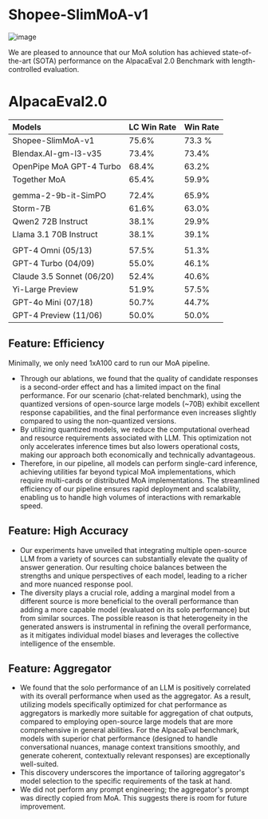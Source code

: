 # Shopee-SlimMoA-v1

![image](https://github.com/user-attachments/assets/794a6dbf-49a7-47ca-b77f-8c1e7b7361a9)


We are pleased to announce that our MoA solution has achieved state-of-the-art (SOTA) performance on the AlpacaEval 2.0 Benchmark with length-controlled evaluation.

# AlpacaEval2.0

| Models                    | **LC Win Rate** | **Win Rate** |
| :------------------------ | --------------- | ------------ |
| Shopee-SlimMoA-v1         | 75.6%           | 73.3 %       |
| Blendax.AI-gm-l3-v35      | 73.4%           | 73.4%        |
| OpenPipe MoA GPT-4 Turbo  | 68.4%           | 63.2%        |
| Together MoA              | 65.4%           | 59.9%        |
|                           |                 |              |
| gemma-2-9b-it-SimPO       | 72.4%           | 65.9%        |
| Storm-7B                  | 61.6%           | 63.0%        |
| Qwen2 72B Instruct        | 38.1%           | 29.9%        |
| Llama 3.1 70B Instruct    | 38.1%           | 39.1%        |
|                           |                 |              |
| GPT-4 Omni (05/13)        | 57.5%           | 51.3%        |
| GPT-4 Turbo (04/09)       | 55.0%           | 46.1%        |
| Claude 3.5 Sonnet (06/20) | 52.4%           | 40.6%        |
| Yi-Large Preview          | 51.9%           | 57.5%        |
| GPT-4o Mini (07/18)       | 50.7%           | 44.7%        |
| GPT-4 Preview (11/06)     | 50.0%           | 50.0%        |



## Feature: Efficiency

Minimally, we only need 1xA100 card to run our MoA pipeline.

- Through our ablations, we found that the quality of candidate responses is a second-order effect and has a limited impact on the final performance. For our scenario (chat-related benchmark), using the quantized versions of open-source large models (~70B) exhibit excellent response capabilities, and the final performance even increases slightly compared to using the non-quantized versions.
- By utilizing quantized models, we reduce the computational overhead and resource requirements associated with LLM. This optimization not only accelerates inference times but also lowers operational costs, making our approach both economically and technically advantageous.
- Therefore, in our pipeline, all models can perform single-card inference, achieving utilities far beyond typical MoA implementations, which require multi-cards or distributed MoA implementations. The streamlined efficiency of our pipeline ensures rapid deployment and scalability, enabling us to handle high volumes of interactions with remarkable speed.

## Feature: **High Accuracy**

- Our experiments have unveiled that integrating multiple open-source LLM from a variety of sources can substantially elevate the quality of answer generation. Our resulting choice balances between the strengths and unique perspectives of each model, leading to a richer and more nuanced response pool.
- The diversity plays a crucial role, adding a marginal model from a different source is more beneficial to the overall performance than adding a more capable model (evaluated on its solo performance) but from similar sources. The possible reason is that heterogeneity in the generated answers is instrumental in refining the overall performance, as it mitigates individual model biases and leverages the collective intelligence of the ensemble.

## Feature: **Aggregator**

- We found that the solo performance of an LLM is positively correlated with its overall performance when used as the aggregator. As a result, utilizing models specifically optimized for chat performance as aggregators is markedly more suitable for aggregation of chat outputs, compared to employing open-source large models that are more comprehensive in general abilities. For the AlpacaEval benchmark, models with superior chat performance (designed to handle conversational nuances, manage context transitions smoothly, and generate coherent, contextually relevant responses) are exceptionally well-suited.
- This discovery underscores the importance of tailoring aggregator's model selection to the specific requirements of the task at hand.
- We did not perform any prompt engineering; the aggregator's prompt was directly copied from MoA. This suggests there is room for future improvement.

